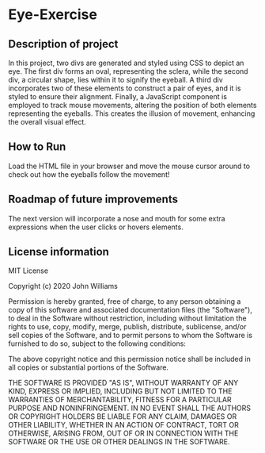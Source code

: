 # Eye-Exercise

## Description of project
In this project, two divs are generated and styled using CSS to depict an eye. The first div forms an oval, representing the sclera, while the second div, a circular shape, lies within it to signify the eyeball. A third div incorporates two of these elements to construct a pair of eyes, and it is styled to ensure their alignment. Finally, a JavaScript component is employed to track mouse movements, altering the position of both elements representing the eyeballs. This creates the illusion of movement, enhancing the overall visual effect.

## How to Run
Load the HTML file in your browser and move the mouse cursor around to check out how the eyeballs follow the movement!

## Roadmap of future improvements
The next version will incorporate a nose and mouth for some extra expressions when the user clicks or hovers elements.

## License information
MIT License

Copyright (c) 2020 John Williams

Permission is hereby granted, free of charge, to any person obtaining a copy
of this software and associated documentation files (the "Software"), to deal
in the Software without restriction, including without limitation the rights
to use, copy, modify, merge, publish, distribute, sublicense, and/or sell
copies of the Software, and to permit persons to whom the Software is
furnished to do so, subject to the following conditions:

The above copyright notice and this permission notice shall be included in all
copies or substantial portions of the Software.

THE SOFTWARE IS PROVIDED "AS IS", WITHOUT WARRANTY OF ANY KIND, EXPRESS OR
IMPLIED, INCLUDING BUT NOT LIMITED TO THE WARRANTIES OF MERCHANTABILITY,
FITNESS FOR A PARTICULAR PURPOSE AND NONINFRINGEMENT. IN NO EVENT SHALL THE
AUTHORS OR COPYRIGHT HOLDERS BE LIABLE FOR ANY CLAIM, DAMAGES OR OTHER
LIABILITY, WHETHER IN AN ACTION OF CONTRACT, TORT OR OTHERWISE, ARISING FROM,
OUT OF OR IN CONNECTION WITH THE SOFTWARE OR THE USE OR OTHER DEALINGS IN THE
SOFTWARE.